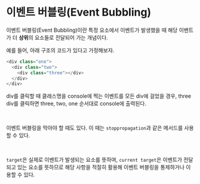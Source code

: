 # 이벤트 버블링(Event Bubbling)

이벤트 버블링(Event Bubbling)이란 특정 요소에서 이벤트가 발생했을 때 해당 이벤트가 더 **상위**의 요소들로 전달되어 가는 개념이다.

예를 들어, 아래 구조의 코드가 있다고 가정해보자.

```javascript
<div class="one">
  <div class="two">
    <div class="three"></div>
  </div>
</div>
```

div를 클릭할 때 클래스명을 console에 찍는 이벤트를 모든 div에 걸었을 경우, three div를 클릭하면 three, two, one 순서대로 console에 출력된다.

<br />

이벤트 버블링을 막아야 할 때도 있다. 이 때는 `stoppropagation`과 같은 메서드를 사용할 수 있다.

<br />

`target`은 실제로 이벤트가 발생되는 요소를 뜻하며, `current target`은 이벤트가 전달되고 있는 요소를 뜻하므로 해당 사항을 적절히 활용해 이벤트 버블링을 통제하거나 이용할 수 있다.
